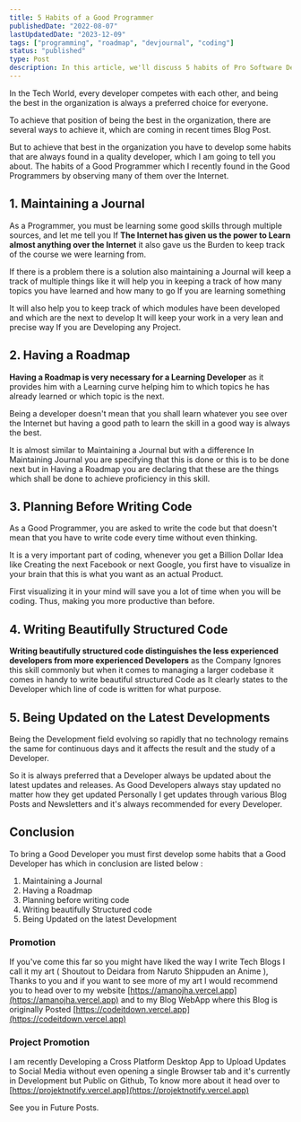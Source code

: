 ```yaml
---
title: 5 Habits of a Good Programmer
publishedDate: "2022-08-07"
lastUpdatedDate: "2023-12-09"
tags: ["programming", "roadmap", "devjournal", "coding"]
status: "published"
type: Post
description: In this article, we'll discuss 5 habits of Pro Software Developers of how they manage their time and what do they think about before writing the code.
---
```


In the Tech World, every developer competes with each other, and being the best in the organization is always a preferred choice for everyone.

To achieve that position of being the best in the organization, there are several ways to achieve it, which are coming in recent times Blog Post.

But to achieve that best in the organization you have to develop some habits that are always found in a quality developer, which I am going to tell you about. The habits of a Good Programmer which I recently found in the Good Programmers by observing many of them over the Internet.

## 1. Maintaining a Journal

As a Programmer, you must be learning some good skills through multiple sources, and let me tell you If **The Internet has given us the power to Learn almost anything over the Internet** it also gave us the Burden to keep track of the course we were learning from.

If there is a problem there is a solution also maintaining a Journal will keep a track of multiple things like it will help you in keeping a track of how many topics you have learned and how many to go If you are learning something

It will also help you to keep track of which modules have been developed and which are the next to develop It will keep your work in a very lean and precise way If you are Developing any Project.

## 2. Having a Roadmap

**Having a Roadmap is very necessary for a Learning Developer** as it provides him with a Learning curve helping him to which topics he has already learned or which topic is the next.

Being a developer doesn't mean that you shall learn whatever you see over the Internet but having a good path to learn the skill in a good way is always the best.

It is almost similar to Maintaining a Journal but with a difference In Maintaining Journal you are specifying that this is done or this is to be done next but in Having a Roadmap you are declaring that these are the things which shall be done to achieve proficiency in this skill.

## 3. Planning Before Writing Code

As a Good Programmer, you are asked to write the code but that doesn't mean that you have to write code every time without even thinking.

It is a very important part of coding, whenever you get a Billion Dollar Idea like Creating the next Facebook or next Google, you first have to visualize in your brain that this is what you want as an actual Product.

First visualizing it in your mind will save you a lot of time when you will be coding. Thus, making you more productive than before.

## 4. Writing Beautifully Structured Code

**Writing beautifully structured code distinguishes the less **experienced developers **from** more experienced** Developers** as the Company Ignores this skill commonly but when it comes to managing a larger codebase it comes in handy to write beautiful structured Code as It clearly states to the Developer which line of code is written for what purpose.

## 5. Being Updated on the Latest Developments

Being the Development field evolving so rapidly that no technology remains the same for continuous days and it affects the result and the study of a Developer.

So it is always preferred that a Developer always be updated about the latest updates and releases.
As Good Developers always stay updated no matter how they get updated Personally I get updates through various Blog Posts and Newsletters and it's always recommended for every Developer.

## Conclusion

To bring a Good Developer you must first develop some habits that a Good Developer has which in conclusion are listed below :

1. Maintaining a Journal
2. Having a Roadmap
3. Planning before writing code
4. Writing beautifully Structured code
5. Being Updated on the latest Development

### Promotion

If you've come this far so you might have liked the way I write Tech Blogs I call it my art ( Shoutout to Deidara from Naruto Shippuden an Anime ), Thanks to you and if you want to see more of my art I would recommend you to head over to my website [https://amanojha.vercel.app](https://amanojha.vercel.app) and to my Blog WebApp where this Blog is originally Posted [https://codeitdown.vercel.app](https://codeitdown.vercel.app)

### Project Promotion

I am recently Developing a Cross Platform Desktop App to Upload Updates to Social Media without even opening a single Browser tab and it's currently in Development but Public on Github, To know more about it head over to [https://projektnotify.vercel.app](https://projektnotify.vercel.app)

See you in Future Posts.
